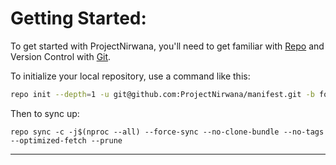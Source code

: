 Getting Started:
===============

To get started with ProjectNirwana, you'll need to get familiar with [Repo](https://source.android.com/source/using-repo.html) and Version Control with [Git](https://source.android.com/source/version-control.html).

To initialize your local repository, use a command like this:

```bash
repo init --depth=1 -u git@github.com:ProjectNirwana/manifest.git -b fourteen --git-lfs
```

Then to sync up:

```
repo sync -c -j$(nproc --all) --force-sync --no-clone-bundle --no-tags --optimized-fetch --prune
```

---------------------------------------------------------------------------------------
